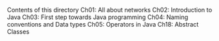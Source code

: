 Contents of this directory
Ch01: All about networks
Ch02: Introduction to Java
Ch03: First step towards Java programming
Ch04: Naming conventions and Data types
Ch05: Operators in Java
Ch18: Abstract Classes
